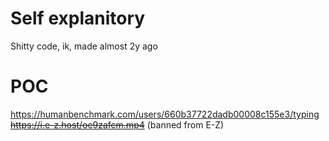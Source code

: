 # Self explanitory

Shitty code, ik, made almost 2y ago

# POC
https://humanbenchmark.com/users/660b37722dadb00008c155e3/typing
<br>~~https://i.e-z.host/oe9zafcm.mp4~~ (banned from E-Z)
